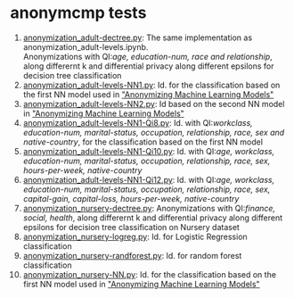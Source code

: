 # anonymcmp tests

1. [anonymization_adult-dectree.py](anonymization_adult-dectree.py):
The same implementation as anonymization_adult-levels.ipynb.\
Anonymizations with QI:*age, education-num, race and relationship*, along differernt k and differential privacy along different epsilons for decision tree classification
1. [anonymization_adult-levels-NN1.py](anonymization_adult-levels-NN1.py): Id. for the classification based on the first NN model used in ["Anonymizing Machine Learning Models"](https://arxiv.org/abs/2007.13086)
1. [anonymization_adult-levels-NN2.py](anonymization_adult-levels-NN2.py): Id based on the second NN model in ["Anonymizing Machine Learning Models"](https://arxiv.org/abs/2007.13086)
1. [anonymization_adult-levels-NN1-Qi8.py](anonymization_adult-levels-NN1-Qi8.py): Id. with QI:*workclass, education-num, marital-status, occupation, relationship, race, sex and native-country*, for the classification based on the first NN model
1. [anonymization_adult-levels-NN1-Qi10.py](anonymization_adult-levels-NN1-Qi10.py): Id. with QI:*age, workclass, education-num, marital-status, occupation, relationship, race, sex, hours-per-week, native-country*
1. [anonymization_adult-levels-NN1-Qi12.py](anonymization_adult-levels-NN1-Qi12.py): Id. with QI:*age, workclass, education-num, marital-status, occupation, relationship, race, sex, capital-gain, capital-loss, hours-per-week, native-country*
1. [anonymization_nursery-dectree.py](anonymization_nursery-dectree.py): Anonymizations with QI:*finance, social, health*, along differernt k and differential privacy along different epsilons for decision tree classification on Nursery dataset
1. [anonymization_nursery-logreg.py](anonymization_nursery-logreg.py): Id. for Logistic Regression classification
1. [anonymization_nursery-randforest.py](anonymization_nursery-randforest.py): Id. for random forest classification
1. [anonymization_nursery-NN.py](anonymization_nursery-NN.py): Id. for the classification based on the first NN model used in ["Anonymizing Machine Learning Models"](https://arxiv.org/abs/2007.13086)
